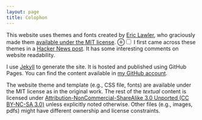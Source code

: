 ```yaml
---
layout: page
title: Colophon
---
```


This website uses themes and fonts created by [Eric Lawler](https://lawler.io/about/),
who graciously made them [available under the MIT license][lawler-license].
<label for="hn-link" class="margin-toggle">&#8853;</label><input type="checkbox" id="hn-link" class="margin-toggle"><span class="marginnote">
I first came across these themes in
a [Hacker News post](https://news.ycombinator.com/item?id=19615895). It has some interesting comments
on website readability.
</span>

I use [Jekyll](http://jekyllrb.com) to generate the site. It is hosted and
published using GitHub Pages. You can find the content available in
[my GitHub account][github-blog].

The website theme and template (e.g., CSS file, fonts) are available under the
MIT license as in the original work.  The rest of the _textual_ content is licensed under
[Attribution-NonCommercial-ShareAlike 3.0 Unported (CC BY-NC-SA 3.0)][cc-nc-sa]
unless explicitly noted otherwise. Other files (e.g., images, pdfs) might have
different ownership and license constraints.

[cc-nc-sa]: http://creativecommons.org/licenses/by-nc-sa/3.0/
[github-blog]: https://github.com/saeed-abdullah/saeed-abdullah.github.com
[tommi-website]: http://kaikkonendesign.fi/
[tommi-typography]: http://kaikkonendesign.fi/typography/
[wp-svbtle]: http://wp-svbtle.com/
[lanyon-theme]: http://lanyon.getpoole.com/
[lawler-license]: https://github.com/Eiriksmal/lawler-dot-io/commit/1e873ccdc58db5f9b08055a90b9742986cbf5841
